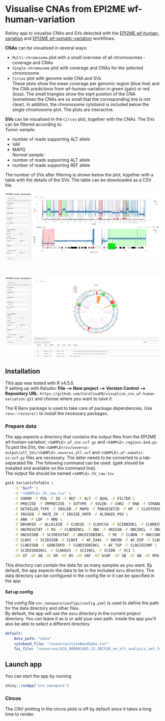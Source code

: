 # Visualise CNAs from EPI2ME wf-human-variation

Rshiny app to visualise CNAs and SVs detected with the [EPI2ME wf-human-variation](https://github.com/epi2me-labs/wf-human-variation) and [EPI2ME wf-somatic-variation](https://github.com/epi2me-labs/wf-somatic-variation) workflows.  


**CNAs** can be visualised in several ways:  
- `Multi-chromosome` plot with a small overview of all chromosomes - coverage and CNAs   
- `Single-chromosome` plot with coverage and CNAs for the selected chromosome  
- `Circos` plot with genome wide CNA and SVs   
These plots show the mean coverage per genomic region (blue line) and the CNA predictions from wf-human-variation in green (gain) or red (loss). The small triangles show the start position of the CNA (sometimes the CNAs are so small that the corresponding line is not clear). In addition, the chromosome cytoband is included below the single chromosome plot. The plots are interactive.  

**SVs** can be visualised in the `Circos` plot, together with the CNAs. The SVs can be filtered according to:  
_Tumor sample_:  
- number of reads supporting ALT allele  
- VAF  
- MAPQ  
_Normal sample_:  
- number of reads supporting ALT allele  
- number of reads supporting REF allele

The number of SVs after filtering is shown below the plot, together with a table with the details of the SVs. The table can be downloaded as a CSV file.

![CNV page](images/app_cnvs.png)

<br>

![Circos page](images/app_circos.png)

## Installation

This app was tested with R v4.5.0.  
If setting up with Rstudio: **File --> New project --> Version Control --> Repository URL**: `https://github.com/CarolinaPB/visualise_cnv_wf-human-variation.git` and choose where you want to save it

The R Renv package is used to take care of package dependencies. Use `renv::restore()` to install the necessary packages.

### Prepare data

The app expects a directory that contains the output files from the EPI2ME wf-human-variation: `<SAMPLE>.wf_cnv.vcf.gz` and `<SAMPLE>.regions.bed.gz`.   
To plot the SVs, the `<SAMPLE>/sv/severus-output/all_SVs/<SAMPLE>.severus_all.vcf` and `<SAMPLE>.wf-somatic-sv.vcf.gz` files are necessary. The latter needs to be converted to a tab-separated file.
The following command can be used. (gatk should be installed and available on the command line).  
The output file should be named `<SAMPLE>.SV_raw.tsv`

```bash
gatk VariantsToTable \
    -V "$vcf" \
    -O "<SAMPLE>.SV_raw.tsv" \
    -F CHROM -F POS -F ID -F REF -F ALT -F QUAL -F FILTER \
    -F PRECISE -F IMPRECISE -F SVTYPE -F SVLEN -F CHR2 -F END -F STRANDS \
    -F DETAILED_TYPE -F INSLEN -F MAPQ -F PHASESETID -F HP -F CLUSTERID \
    -F INSSEQ -F MATE_ID -F INSIDE_VNTR -F ALINGED_POS \
    -F ANN -F LOF -F NMD \
    -F DBVARID -F ALLELEID -F CLNSIG -F CLNVCSO -F SCIDNINCL -F CLNREVSTAT \
    -F ONCREVSTAT -F RS -F CLNDNINCL -F ONC -F ORIGIN -F ONCINCL -F ONCDNINCL \
    -F ONCDISDB -F SCIREVSTAT -F ONCDISDBINCL -F MC -F CLNDN -F ONCCONF \
    -F CLNVC -F SCIDISDB -F CLNVI -F AF_EXAC -F ONCDN -F AF_ESP -F CLNSIGINCL \
    -F CLNDISDB -F GENEINFO -F CLNDISDBINCL -F AF_TGP -F CLNSIGCONF \
    -F SCIDISDBINCL -F CLNHGVS -F SCIINCL -F SCIDN -F SCI \
    -GF GT -GF GQ -GF DR -GF DV -GF VAF -GF hVAF -GF SB -GF AB -GF RPA -GF RPB
```

This directory can contain the data for as many samples as you want. 
By default, the app expects the data to be in the included `data` directory. The data directory can be configured in the config file or it can be specified in the app

#### Set up config

The config file `cnv_nanopore/configs/config.yaml` is used to define the path for the data directory and other files.   
By default, the app will use the `data` directory in the current project directory. You can leave it as is or add your own path. Inside the app you'll also be able to select a different directory.

```yaml
default:
    data_path: "data"
    cytoband_file: "resources/cytoBandIdeo.txt"
    fai_file: "resources/GCA_000001405.15_GRCh38_no_alt_analysis_set.fna.fai"
```

## Launch app

You can start the app by running

```R
shiny::runApp('cnv_nanopore')
```

### Circos

The CNV plotting in the circos plots is off by default since it takes a long time to render.